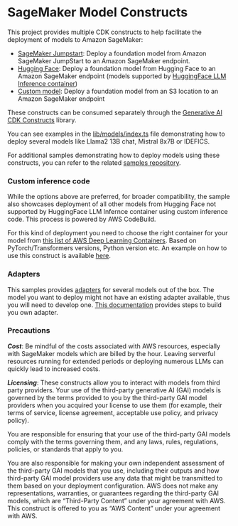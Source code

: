# SageMaker Model Constructs

This project provides multiple CDK constructs to help facilitate the deployment of models to Amazon SageMaker:
- [SageMaker Jumpstart](https://github.com/awslabs/generative-ai-cdk-constructs/blob/main/src/patterns/gen-ai/aws-model-deployment-sagemaker/README_jumpstart.md): Deploy a foundation model from Amazon SageMaker JumpStart to an Amazon SageMaker endpoint.
- [Hugging Face](https://github.com/awslabs/generative-ai-cdk-constructs/blob/main/src/patterns/gen-ai/aws-model-deployment-sagemaker/README_hugging_face.md): Deploy a foundation model from Hugging Face to an Amazon SageMaker endpoint (models supported by [HuggingFace LLM Inference container](https://huggingface.co/blog/sagemaker-huggingface-llm))
- [Custom model](https://github.com/awslabs/generative-ai-cdk-constructs/blob/main/src/patterns/gen-ai/aws-model-deployment-sagemaker/README_custom_sagemaker_endpoint.md): Deploy a foundation model from an S3 location to an Amazon SageMaker endpoint

These constructs can be consumed separately through the [Generative AI CDK Constructs](https://github.com/awslabs/generative-ai-cdk-constructs) library. 

You can see examples in the [lib/models/index.ts](https://github.com/aws-samples/aws-genai-llm-chatbot/blob/main/lib/models/index.ts) file demonstrating how to deploy several models like Llama2 13B chat, Mistral 8x7B or IDEFICS.

For additional samples demonstrating how to deploy models using these constructs, you can refer to the related [samples repository](https://github.com/aws-samples/generative-ai-cdk-constructs-samples). 

### Custom inference code

While the options above are preferred, for broader compatibility, the sample also showcases deployment of all other models from Hugging Face not supported by HuggingFace LLM Infernce container using custom inference code. This process is powered by AWS CodeBuild.

For this kind of deployment you need to choose the right container for your model from [this list of AWS Deep Learning Containers](https://github.com/aws/deep-learning-containers/blob/master/available_images.md). Based on PyTorch/Transformers versions, Python version etc. An example on how to use this construct is available [here](https://github.com/aws-samples/aws-genai-llm-chatbot/tree/main/lib/rag-engines/sagemaker-rag-models).

### Adapters

This samples provides [adapters](https://github.com/aws-samples/aws-genai-llm-chatbot/tree/main/lib/model-interfaces/langchain/functions/request-handler/adapters) for several models out of the box. The model you want to deploy might not have an existing adapter available, thus you will need to develop one. [This documentation](https://github.com/aws-samples/aws-genai-llm-chatbot/tree/main/lib/model-interfaces/langchain) provides steps to build you own adapter.

### Precautions

***Cost***: Be mindful of the costs associated with AWS resources, especially with SageMaker models which are billed by the hour. Leaving serverful resources running for extended periods or deploying numerous LLMs can quickly lead to increased costs.

***Licensing***: These constructs allow you to interact with models from third party providers. Your use of the third-party generative AI (GAI) models is governed by the terms provided to you by the third-party GAI model providers when you acquired your license to use them (for example, their terms of service, license agreement, acceptable use policy, and privacy policy).

You are responsible for ensuring that your use of the third-party GAI models comply with the terms governing them, and any laws, rules, regulations, policies, or standards that apply to you.

You are also responsible for making your own independent assessment of the third-party GAI models that you use, including their outputs and how third-party GAI model providers use any data that might be transmitted to them based on your deployment configuration. AWS does not make any representations, warranties, or guarantees regarding the third-party GAI models, which are “Third-Party Content” under your agreement with AWS. This construct is offered to you as “AWS Content” under your agreement with AWS.